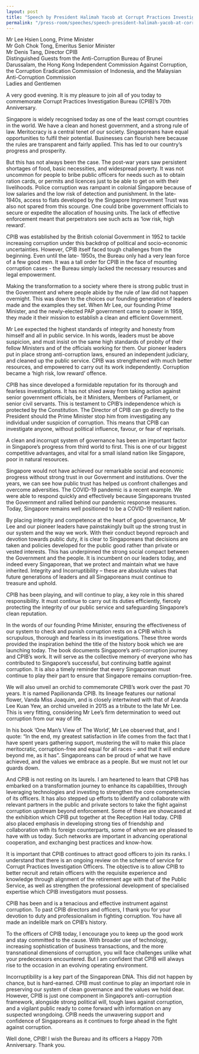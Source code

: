```yaml
---
layout: post
title: "Speech by President Halimah Yacob at Corrupt Practices Investigation Bureau's 70th Anniversary Commemorative Event"
permalink: "/press-room/speeches/speech-president-halimah-yacob-at-corrupt-practices-investigation-bureau-70th-anniversary-commemorative-event"
---
```

<p>Mr Lee Hsien Loong, Prime Minister<br />Mr Goh Chok Tong, Emeritus Senior Minister<br />Mr Denis Tang, Director CPIB<br />Distinguished Guests from the Anti-Corruption Bureau of Brunei Darussalam, the Hong Kong Independent Commission Against Corruption, the Corruption Eradication Commission of Indonesia, and the Malaysian Anti-Corruption Commission<br />Ladies and Gentlemen

A very good evening. It is my pleasure to join all of you today to commemorate Corrupt Practices Investigation Bureau (CPIB)’s 70th Anniversary.

Singapore is widely recognised today as one of the least corrupt countries in the world. We have a clean and honest government, and a strong rule of law. Meritocracy is a central tenet of our society. Singaporeans have equal opportunities to fulfil their potential. Businesses can flourish here because the rules are transparent and fairly applied. This has led to our country’s progress and prosperity.

But this has not always been the case. The post-war years saw persistent shortages of food, basic necessities, and widespread poverty. It was not uncommon for people to bribe public officers for needs such as to obtain ration cards, or permits and licences just to be able to get on with their livelihoods. Police corruption was rampant in colonial Singapore because of low salaries and the low risk of detection and punishment. In the late- 1940s, access to flats developed by the Singapore Improvement Trust was also not spared from this scourge. One could bribe government officials to secure or expedite the allocation of housing units. The lack of effective enforcement meant that perpetrators see such acts as ‘low risk, high reward’.

CPIB was established by the British colonial Government in 1952 to tackle increasing corruption under this backdrop of political and socio-economic uncertainties. However, CPIB itself faced tough challenges from the beginning. Even until the late- 1950s, the Bureau only had a very lean force of a few good men. It was a tall order for CPIB in the face of mounting corruption cases - the Bureau simply lacked the necessary resources and legal empowerment.

Making the transformation to a society where there is strong public trust in the Government and where people abide by the rule of law did not happen overnight. This was down to the choices our founding generation of leaders made and the examples they set. When Mr Lee, our founding Prime Minister, and the newly-elected PAP government came to power in 1959, they made it their mission to establish a clean and efficient Government.

Mr Lee expected the highest standards of integrity and honesty from himself and all in public service. In his words, leaders must be above suspicion, and must insist on the same high standards of probity of their fellow Ministers and of the officials working for them. Our pioneer leaders put in place strong anti-corruption laws, ensured an independent judiciary, and cleaned up the public service. CPIB was strengthened with much better resources, and empowered to carry out its work independently. Corruption became a ‘high risk, low reward’ offence.

CPIB has since developed a formidable reputation for its thorough and fearless investigations. It has not shied away from taking action against senior government officials, be it Ministers, Members of Parliament, or senior civil servants. This is testament to CPIB’s independence which is protected by the Constitution. The Director of CPIB can go directly to the President should the Prime Minister stop him from investigating any individual under suspicion of corruption. This means that CPIB can investigate anyone, without political influence, favour, or fear of reprisals.

A clean and incorrupt system of governance has been an important factor in Singapore’s progress from third world to first. This is one of our biggest competitive advantages, and vital for a small island nation like Singapore, poor in natural resources.

Singapore would not have achieved our remarkable social and economic progress without strong trust in our Government and institutions. Over the years, we can see how public trust has helped us confront challenges and overcome adversities. The COVID-19 pandemic is a recent example. We were able to respond quickly and effectively because Singaporeans trusted the Government and rallied behind our pandemic response measures. Today, Singapore remains well positioned to be a COVID-19 resilient nation.

By placing integrity and competence at the heart of good governance, Mr Lee and our pioneer leaders have painstakingly built up the strong trust in our system and the way we work. With their conduct beyond reproach and devotion towards public duty, it is clear to Singaporeans that decisions are taken and policies developed for the public good rather than private or vested interests. This has underpinned the strong social compact between the Government and the people. It is incumbent on our leaders today, and indeed every Singaporean, that we protect and maintain what we have inherited. Integrity and Incorruptibility – these are absolute values that future generations of leaders and all Singaporeans must continue to treasure and uphold.

CPIB has been playing, and will continue to play, a key role in this shared responsibility. It must continue to carry out its duties efficiently, fiercely protecting the integrity of our public service and safeguarding Singapore’s clean reputation.

In the words of our founding Prime Minister, ensuring the effectiveness of our system to check and punish corruption rests on a CPIB which is scrupulous, thorough and fearless in its investigations. These three words provided the inspiration behind the title of the history book which we are launching today. The book documents Singapore’s anti-corruption journey and CPIB’s work. It will serve as the collective memory of everyone who has contributed to Singapore’s successful, but continuing battle against corruption. It is also a timely reminder that every Singaporean must continue to play their part to ensure that Singapore remains corruption-free.

We will also unveil an orchid to commemorate CPIB’s work over the past 70 years. It is named Papilionanda CPIB. Its lineage features our national flower, Vanda Miss Joaquim, and is closely intertwined with that of Aranda Lee Kuan Yew, an orchid unveiled in 2015 as a tribute to the late Mr Lee. This is very fitting, considering Mr Lee’s firm determination to weed out corruption from our way of life.

In his book ‘One Man’s View of The World’, Mr Lee observed that, and I quote: “In the end, my greatest satisfaction in life comes from the fact that I have spent years gathering support, mustering the will to make this place meritocratic, corruption-free and equal for all races – and that it will endure beyond me, as it has”. Singaporeans can be proud of what we have achieved, and the values we embrace as a people. But we must not let our guards down.

And CPIB is not resting on its laurels. I am heartened to learn that CPIB has embarked on a transformation journey to enhance its capabilities, through leveraging technologies and investing to strengthen the core competencies of its officers. It has also stepped up efforts to identify and collaborate with relevant partners in the public and private sectors to take the fight against corruption upstream beyond enforcement. Some of these are showcased at the exhibition which CPIB put together at the Reception Hall today. CPIB also placed emphasis in developing strong ties of friendship and collaboration with its foreign counterparts, some of whom we are pleased to have with us today. Such networks are important in advancing operational cooperation, and exchanging best practices and know-how.

It is important that CPIB continues to attract good officers to join its ranks. I understand that there is an ongoing review on the scheme of service for Corrupt Practices Investigation Officers. The objective is to allow CPIB to better recruit and retain officers with the requisite experience and knowledge through alignment of the retirement age with that of the Public Service, as well as strengthen the professional development of specialised expertise which CPIB investigators must possess.

CPIB has been and is a tenacious and effective instrument against corruption. To past CPIB directors and officers, I thank you for your devotion to duty and professionalism in fighting corruption. You have all made an indelible mark on CPIB’s history.

To the officers of CPIB today, I encourage you to keep up the good work and stay committed to the cause. With broader use of technology, increasing sophistication of business transactions, and the more transnational dimensions of corruption, you will face challenges unlike what your predecessors encountered. But I am confident that CPIB will always rise to the occasion in an evolving operating environment.

Incorruptibility is a key part of the Singaporean DNA. This did not happen by chance, but is hard-earned. CPIB must continue to play an important role in preserving our system of clean governance and the values we hold dear. However, CPIB is just one component in Singapore’s anti-corruption framework, alongside strong political will, tough laws against corruption, and a vigilant public ready to come forward with information on any suspected wrongdoing. CPIB needs the unwavering support and confidence of Singaporeans as it continues to forge ahead in the fight against corruption.

Well done, CPIB! I wish the Bureau and its officers a Happy 70th Anniversary. Thank you.
